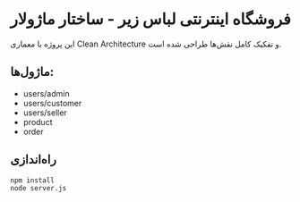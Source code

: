 # فروشگاه اینترنتی لباس زیر - ساختار ماژولار
این پروژه با معماری Clean Architecture و تفکیک کامل نقش‌ها طراحی شده است.

## ماژول‌ها:
- users/admin
- users/customer
- users/seller
- product
- order

## راه‌اندازی
```bash
npm install
node server.js
```
